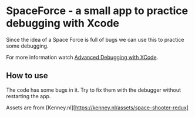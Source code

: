 # SpaceForce - a small app to practice debugging with Xcode

Since the idea of a Space Force is full of bugs we can use this to practice some debugging.

For more information watch [Advanced Debugging with XCode](https://developer.apple.com/videos/play/wwdc2018/412/).

## How to use

The code has some bugs in it. Try to fix them with the debugger without restarting the app.




Assets are from [Kenney.nl][https://kenney.nl/assets/space-shooter-redux]